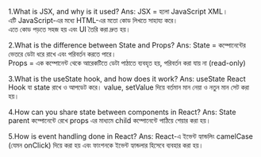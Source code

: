 
1.What is JSX, and why is it used?
Ans:
JSX = হলো JavaScript XML।  
এটি JavaScript-এর মধ্যে HTML-এর মতো কোড লিখতে সাহায্য করে।  
এতে কোড পড়তে সহজ হয় এবং UI তৈরি করা দ্রুত হয়।


2.What is the difference between State and Props?
Ans:
State = কম্পোনেন্টের ভেতরে ডেটা ধরে রাখে এবং পরিবর্তন করতে পারে।  
Props = এক কম্পোনেন্ট থেকে আরেকটিতে ডেটা পাঠাতে ব্যবহৃত হয়, পরিবর্তন করা যায় না (read-only) 


3.What is the useState hook, and how does it work?
Ans:
useState React Hook যা state রাখে ও আপডেট করে।
value, setValue  দিয়ে বর্তমান মান নেয়া ও নতুন মান সেট করা হয়।


4.How can you share state between components in React?
Ans:
State parent কম্পোনেন্টে রেখে props এর মাধ্যমে child কম্পোনেন্টে পাঠিয়ে শেয়ার করা হয়।


5.How is event handling done in React?
Ans:
React-এ ইভেন্ট হ্যান্ডলিং camelCase (যেমন onClick) দিয়ে করা হয় এবং ফাংশনকে ইভেন্ট হ্যান্ডলার হিসেবে ব্যবহার করা হয়।
